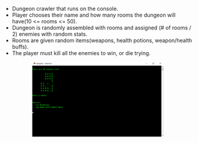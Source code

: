 <ul>
<li>Dungeon crawler that runs on the console.</li>
<li>Player chooses their name and how many rooms the dungeon will have(10 <= rooms <= 50).</li>
<li>Dungeon is randomly assembled with rooms and assigned (# of rooms / 2) enemies with random stats.</li>
<li>Rooms are given random items(weapons, health potions, weapon/health buffs).</li>
<li>The player must kill all the enemies to win, or die trying.</li> 
</ul>
<p align="center">
  <img src="./dungeon_img.png" width="350"/>
</p>
